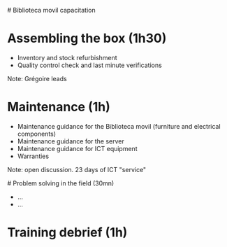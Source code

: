# Biblioteca movil capacitation



# Assembling the box (1h30)

* Inventory and stock refurbishment
* Quality control check and last minute verifications

Note: Grégoire leads



# Maintenance (1h)
* Maintenance guidance for the Biblioteca movil (furniture and electrical components)
* Maintenance guidance for the server
* Maintenance guidance for ICT equipment
* Warranties

Note: open discussion. 23 days of ICT "service"



# Problem solving in the field (30mn)
* ...
* ...



# Training debrief (1h)
